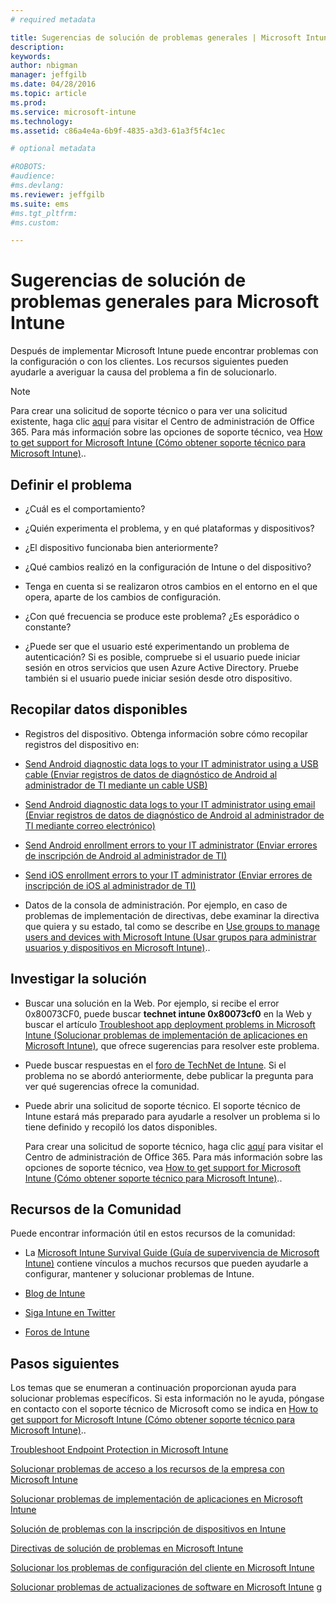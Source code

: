 ```yaml
---
# required metadata

title: Sugerencias de solución de problemas generales | Microsoft Intune
description:
keywords:
author: nbigman
manager: jeffgilb
ms.date: 04/28/2016
ms.topic: article
ms.prod:
ms.service: microsoft-intune
ms.technology:
ms.assetid: c86a4e4a-6b9f-4835-a3d3-61a3f5f4c1ec

# optional metadata

#ROBOTS:
#audience:
#ms.devlang:
ms.reviewer: jeffgilb
ms.suite: ems
#ms.tgt_pltfrm:
#ms.custom:

---
```


# Sugerencias de solución de problemas generales para Microsoft Intune
Después de implementar Microsoft Intune puede encontrar problemas con la configuración o con los clientes. Los recursos siguientes pueden ayudarle a averiguar la causa del problema a fin de solucionarlo.

> [!NOTE]
> Para crear una solicitud de soporte técnico o para ver una solicitud existente, haga clic [aquí](https://portal.office.com/admin/default.aspx) para visitar el Centro de administración de Office 365. Para más información sobre las opciones de soporte técnico, vea [How to get support for Microsoft Intune (Cómo obtener soporte técnico para Microsoft Intune)](how-to-get-support-for-microsoft-intune.md)..
## Definir el problema

-   ¿Cuál es el comportamiento?

-   ¿Quién experimenta el problema, y en qué plataformas y dispositivos?

-   ¿El dispositivo funcionaba bien anteriormente?

-   ¿Qué cambios realizó en la configuración de Intune o del dispositivo?

-   Tenga en cuenta si se realizaron otros cambios en el entorno en el que opera, aparte de los cambios de configuración.

-   ¿Con qué frecuencia se produce este problema? ¿Es esporádico o constante?

-   ¿Puede ser que el usuario esté experimentando un problema de autenticación? Si es posible, compruebe si el usuario puede iniciar sesión en otros servicios que usen Azure Active Directory. Pruebe también si el usuario puede iniciar sesión desde otro dispositivo.

## Recopilar datos disponibles

-   Registros del dispositivo. Obtenga información sobre cómo recopilar registros del dispositivo en:
  - [Send Android diagnostic data logs to your IT administrator using a USB cable (Enviar registros de datos de diagnóstico de Android al administrador de TI mediante un cable USB)](/intune/enduser/send-diagnostic-data-logs-to-your-it-administrator-using-a-usb-cable-android)
  - [Send Android diagnostic data logs to your IT administrator using email (Enviar registros de datos de diagnóstico de Android al administrador de TI mediante correo electrónico)](/intune/enduser/send-diagnostic-data-logs-to-your-it-administrator-using-email-android)
  - [Send Android enrollment errors to your IT administrator (Enviar errores de inscripción de Android al administrador de TI)](/intune/enduser/send-enrollment-errors-to-your-it-administrator-android)
  - [Send iOS enrollment errors to your IT administrator (Enviar errores de inscripción de iOS al administrador de TI)](/intune/enduser/send-errors-to-your-it-admin-ios.md)

-   Datos de la consola de administración. Por ejemplo, en caso de problemas de implementación de directivas, debe examinar la directiva que quiera y su estado, tal como se describe en [Use groups to manage users and devices with Microsoft Intune (Usar grupos para administrar usuarios y dispositivos en Microsoft Intune)](/indune/deploy-use/use-groups-to-manage-users-and-devices-with-microsoft-intune)..

## Investigar la solución

-   Buscar una solución en la Web. Por ejemplo, si recibe el error 0x80073CF0, puede buscar **technet intune 0x80073cf0** en la Web y buscar el artículo [Troubleshoot app deployment problems in Microsoft Intune (Solucionar problemas de implementación de aplicaciones en Microsoft Intune)](troubleshoot-app-deployment-problems-in-microsoft-intune.md), que ofrece sugerencias para resolver este problema.

-   Puede buscar respuestas en el [foro de TechNet de Intune](https://social.technet.microsoft.com/Forums/en-US/home?forum=microsoftintuneprod).  Si el problema no se abordó anteriormente, debe publicar la pregunta para ver qué sugerencias ofrece la comunidad.

-   Puede abrir una solicitud de soporte técnico. El soporte técnico de Intune estará más preparado para ayudarle a resolver un problema si lo tiene definido y recopiló los datos disponibles.

    Para crear una solicitud de soporte técnico, haga clic [aquí](https://portal.office.com/admin/default.aspx) para visitar el Centro de administración de Office 365. Para más información sobre las opciones de soporte técnico, vea [How to get support for Microsoft Intune (Cómo obtener soporte técnico para Microsoft Intune)](how-to-get-support-for-microsoft-intune.md)..

## Recursos de la Comunidad
Puede encontrar información útil en estos recursos de la comunidad:

-   La [Microsoft Intune Survival Guide (Guía de supervivencia de Microsoft Intune)](http://social.technet.microsoft.com/wiki/contents/articles/23431.microsoft-intune-survival-guide.aspx) contiene vínculos a muchos recursos que pueden ayudarle a configurar, mantener y solucionar problemas de Intune.

-   [Blog de Intune](http://blogs.technet.com/b/windowsintune/)

-   [Siga Intune en Twitter](https://twitter.com/MSIntune)

-   [Foros de Intune](https://social.technet.microsoft.com/Forums/home?category=microsoftintune&filter=alltypes&sort=lastpostdesc)

## Pasos siguientes
Los temas que se enumeran a continuación proporcionan ayuda para solucionar problemas específicos. Si esta información no le ayuda, póngase en contacto con el soporte técnico de Microsoft como se indica en [How to get support for Microsoft Intune (Cómo obtener soporte técnico para Microsoft Intune)](how-to-get-support-for-microsoft-intune.md)..

[Troubleshoot Endpoint Protection in Microsoft Intune](troubleshoot-endpoint-protection-in-microsoft-intune.md)

[Solucionar problemas de acceso a los recursos de la empresa con Microsoft Intune](troubleshoot-company-resource-access-problems-with-microsoft-intune.md)

[Solucionar problemas de implementación de aplicaciones en Microsoft Intune](troubleshoot-app-deployment-problems-in-microsoft-intune.md)

[Solución de problemas con la inscripción de dispositivos en Intune](troubleshoot-device-enrollment-in-intune.md)

[Directivas de solución de problemas en Microsoft Intune](troubleshoot-policies-in-microsoft-intune.md)

[Solucionar los problemas de configuración del cliente en Microsoft Intune](troubleshoot-client-setup-in-microsoft-intune.md)

[Solucionar problemas de actualizaciones de software en Microsoft Intune](troubleshoot-software-updates-in-microsoft-intune.md)
g


<!--HONumber=May16_HO1-->


